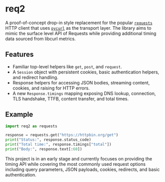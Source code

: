 # req2

A proof-of-concept drop-in style replacement for the popular [`requests`](https://docs.python-requests.org) HTTP client that
uses [`pycurl`](http://pycurl.io) as the transport layer. The library aims to mimic the surface level API of Requests while
providing additional timing data sourced from libcurl metrics.

## Features

* Familiar top-level helpers like `get`, `post`, and `request`.
* A `Session` object with persistent cookies, basic authentication helpers, and redirect handling.
* Response helpers for accessing JSON bodies, streaming content, cookies, and raising for HTTP errors.
* A new `Response.timings` mapping exposing DNS lookup, connection, TLS handshake, TTFB, content transfer, and total times.

## Example

```python
import req2 as requests

response = requests.get("https://httpbin.org/get")
print("Status:", response.status_code)
print("Total time:", response.timings["total"])
print("Body:", response.text[:60])
```

This project is in an early stage and currently focuses on providing the timing API while covering the most commonly used
request options including query parameters, JSON payloads, cookies, redirects, and basic authentication.

